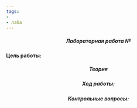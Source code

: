 ```yaml
---
tags:
- 
- лаба
---
```

<h5 align="center">Лабораторная работа № </h5>

<h5 align="center"></h5>

**Цель работы:** 

<h5 align="center">Теория</h5>



<h5 align="center">Ход работы:</h5>



<h5 align="center">Контрольные вопросы:</h5>


